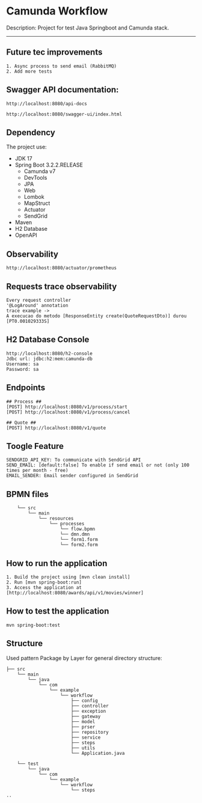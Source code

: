 # Camunda Workflow

Description: Project for test Java Springboot and Camunda stack.

<hr>

## Future tec improvements
````
1. Async process to send email (RabbitMQ)
2. Add more tests
````

## Swagger API documentation:
```
http://localhost:8080/api-docs
```
```
http://localhost:8080/swagger-ui/index.html
```

## Dependency

The project use:

- JDK 17
- Spring Boot 3.2.2.RELEASE
    - Camunda v7
    - DevTools
    - JPA
    - Web
    - Lombok
    - MapStruct
    - Actuator
    - SendGrid
- Maven
- H2 Database
- OpenAPI

## Observability
````
http://localhost:8080/actuator/prometheus
````

## Requests trace observability
````
Every request controller
'@LogAround' annotation
trace example ->  
A execucao do metodo [ResponseEntity create(QuoteRequestDto)] durou [PT0.001029333S]
````

## H2 Database Console
```
http://localhost:8080/h2-console
Jdbc url: jdbc:h2:mem:camunda-db
Username: sa
Password: sa
```

## Endpoints
````
## Process ##
[POST] http://localhost:8080/v1/process/start
[POST] http://localhost:8080/v1/process/cancel

## Quote ##
[POST] http://localhost:8080/v1/quote
````

## Toogle Feature
````
SENDGRID_API_KEY: To communicate with SendGrid API
SEND_EMAIL: [default:false] To enable if send email or not (only 100 times per month - free)
EMAIL_SENDER: Email sender configured in SendGrid
````

## BPMN files
````
    └── src
        └── main
            └── resources
                └── processes
                    └── flow.bpmn
                    └── dmn.dmn
                    └── form1.form
                    └── form2.form
````

## How to run the application
```
1. Build the project using [mvn clean install]
2. Run [mvn spring-boot:run]
3. Access the application at [http://localhost:8080/awards/api/v1/movies/winner]
```

## How to test the application
```
mvn spring-boot:test
```

## Structure

Used pattern Package by Layer for general directory structure:

```
├── src
    └── main
        └── java
            └── com
                └── example
                    └── workflow
                        ├── config
                        ├── controller
                        ├── exception
                        ├── gateway
                        ├── model
                        ├── prser
                        ├── repository
                        ├── service
                        ├── steps
                        ├── utils
                        └── Application.java
                      
    └── test
        └── java
            └── com
                └── example
                    └── workflow
                        └── steps                 
..
```

